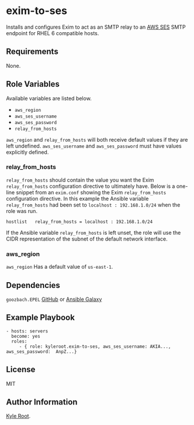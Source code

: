 # exim-to-ses

Installs and configures Exim to act as an SMTP relay to an [AWS SES](http://docs.aws.amazon.com/ses/latest/DeveloperGuide/smtp-connect.html) SMTP endpoint for RHEL 6 compatible hosts.

## Requirements

None.

## Role Variables

Available variables are listed below.

* `aws_region`
* `aws_ses_username` 
* `aws_ses_password` 
* `relay_from_hosts` 

`aws_region` and `relay_from_hosts` will both receive default values if they are left undefined. `aws_ses_username` and `aws_ses_password` must have values explicitly defined.

### relay_from_hosts

`relay_from_hosts` should contain the value you want the Exim `relay_from_hosts` configuration directive to ultimately have. Below is a one-line snippet from an `exim.conf` showing the Exim `relay_from_hosts` configuration directive. In this example the Ansible variable `relay_from_hosts` had been set to `localhost : 192.168.1.0/24` when the role was run.

    hostlist   relay_from_hosts = localhost : 192.168.1.0/24

If the Ansible variable `relay_from_hosts` is left unset, the role will use the CIDR representation of the subnet of the default network interface.

### aws_region

`aws_region` Has a default value of `us-east-1`.

## Dependencies

`goozbach.EPEL` [GitHub](https://github.com/goozbach-ansible/role-epel) or [Ansible Galaxy](https://galaxy.ansible.com/detail#/role/35)

Example Playbook
----------------

    - hosts: servers
      become: yes
      roles:
         - { role: kyleroot.exim-to-ses, aws_ses_username: AKIA..., aws_ses_password:  AnpZ...}

## License

MIT

## Author Information

[Kyle Root](https://www.kylert.com).
